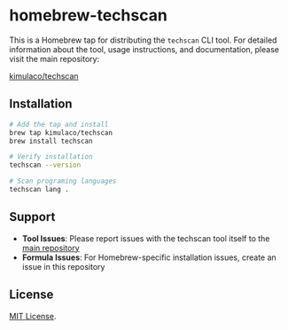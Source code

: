 # homebrew-techscan

This is a Homebrew tap for distributing the `techscan` CLI tool. For detailed information about the tool, usage instructions, and documentation, please visit the main repository:

[kimulaco/techscan](https://github.com/kimulaco/techscan)

## Installation

```bash
# Add the tap and install
brew tap kimulaco/techscan
brew install techscan

# Verify installation
techscan --version

# Scan programing languages
techscan lang .
```

## Support

- **Tool Issues**: Please report issues with the techscan tool itself to the [main repository](https://github.com/kimulaco/techscan/issues)
- **Formula Issues**: For Homebrew-specific installation issues, create an issue in this repository

## License

[MIT License](LICENSE).
